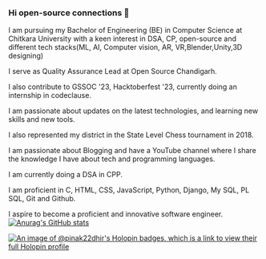 ### Hi open-source connections 👋
I am pursuing my Bachelor of 
Engineering (BE) in Computer Science at Chitkara University with a keen interest in DSA, CP, open-source and different tech stacks(ML, AI, Computer vision, AR, VR,Blender,Unity,3D designing)

I serve as Quality Assurance Lead at Open Source Chandigarh.

I also contribute to GSSOC '23, 
Hacktoberfest '23, currently doing an internship in codeclause.

I am passionate about updates on the latest technologies, and learning new skills and new tools.

I also represented my district in the State Level Chess tournament in 2018.

I am passionate about Blogging and have a YouTube channel where I share the knowledge I have about tech and programming languages.

I am currently doing a DSA in CPP. 

I am proficient in C, HTML,  CSS, JavaScript, Python, Django, My SQL, PL SQL, Git and Github.

I aspire to become a proficient and innovative software engineer.
[![Anurag's GitHub stats](https://github-readme-stats.vercel.app/api?username=pinak22dhir)](https://github.com/pinak22dhir/github-readme-stats)

<!--
**pinak22dhir/pinak22dhir** is a ✨ _special_ ✨ repository because its `README.md` (this file) appears on your GitHub profile.

Here are some ideas to get you started:

- 🔭 I’m currently working on ...
- 🌱 I’m currently learning ...
- 👯 I’m looking to collaborate on ...
- 🤔 I’m looking for help with ...
- 💬 Ask me about ...
- 📫 How to reach me: ...
- 😄 Pronouns: ...
- ⚡ Fun fact: ...
-->

[![An image of @pinak22dhir's Holopin badges, which is a link to view their full Holopin profile](https://holopin.me/pinak22dhir)](https://holopin.io/@pinak22dhir)
